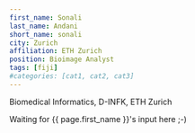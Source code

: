 ```yaml
---
first_name: Sonali
last_name: Andani
short_name: sonali
city: Zurich
affiliation: ETH Zurich
position: Bioimage Analyst
tags: [fiji]
#categories: [cat1, cat2, cat3]
---
```

Biomedical Informatics, D-INFK, ETH Zurich


Waiting for {{ page.first_name }}'s input here ;-)
